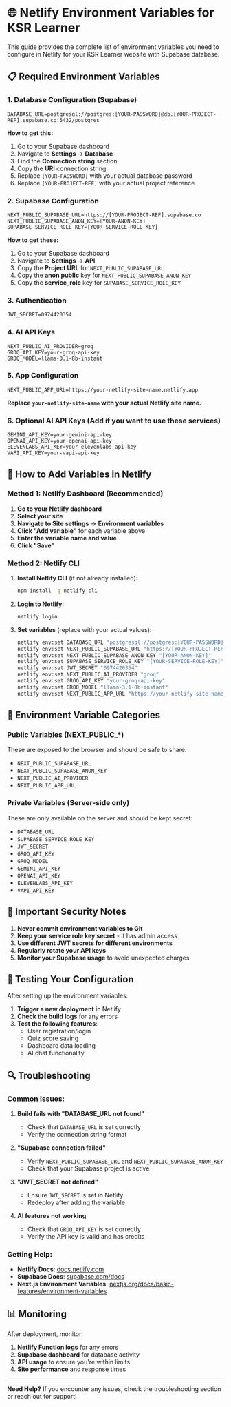 # 🌐 Netlify Environment Variables for KSR Learner

This guide provides the complete list of environment variables you need to configure in Netlify for your KSR Learner website with Supabase database.

## 📋 Required Environment Variables

### 1. Database Configuration (Supabase)
```
DATABASE_URL=postgresql://postgres:[YOUR-PASSWORD]@db.[YOUR-PROJECT-REF].supabase.co:5432/postgres
```

**How to get this:**
1. Go to your Supabase dashboard
2. Navigate to **Settings** → **Database**
3. Find the **Connection string** section
4. Copy the **URI** connection string
5. Replace `[YOUR-PASSWORD]` with your actual database password
6. Replace `[YOUR-PROJECT-REF]` with your actual project reference

### 2. Supabase Configuration
```
NEXT_PUBLIC_SUPABASE_URL=https://[YOUR-PROJECT-REF].supabase.co
NEXT_PUBLIC_SUPABASE_ANON_KEY=[YOUR-ANON-KEY]
SUPABASE_SERVICE_ROLE_KEY=[YOUR-SERVICE-ROLE-KEY]
```

**How to get these:**
1. Go to your Supabase dashboard
2. Navigate to **Settings** → **API**
3. Copy the **Project URL** for `NEXT_PUBLIC_SUPABASE_URL`
4. Copy the **anon public** key for `NEXT_PUBLIC_SUPABASE_ANON_KEY`
5. Copy the **service_role** key for `SUPABASE_SERVICE_ROLE_KEY`

### 3. Authentication
```
JWT_SECRET=0974420354
```

### 4. AI API Keys
```
NEXT_PUBLIC_AI_PROVIDER=groq
GROQ_API_KEY=your-groq-api-key
GROQ_MODEL=llama-3.1-8b-instant
```

### 5. App Configuration
```
NEXT_PUBLIC_APP_URL=https://your-netlify-site-name.netlify.app
```

**Replace `your-netlify-site-name` with your actual Netlify site name.**

### 6. Optional AI API Keys (Add if you want to use these services)
```
GEMINI_API_KEY=your-gemini-api-key
OPENAI_API_KEY=your-openai-api-key
ELEVENLABS_API_KEY=your-elevenlabs-api-key
VAPI_API_KEY=your-vapi-api-key
```

## 🚀 How to Add Variables in Netlify

### Method 1: Netlify Dashboard (Recommended)

1. **Go to your Netlify dashboard**
2. **Select your site**
3. **Navigate to Site settings** → **Environment variables**
4. **Click "Add variable"** for each variable above
5. **Enter the variable name and value**
6. **Click "Save"**

### Method 2: Netlify CLI

1. **Install Netlify CLI** (if not already installed):
   ```bash
   npm install -g netlify-cli
   ```

2. **Login to Netlify**:
   ```bash
   netlify login
   ```

3. **Set variables** (replace with your actual values):
   ```bash
   netlify env:set DATABASE_URL "postgresql://postgres:[YOUR-PASSWORD]@db.[YOUR-PROJECT-REF].supabase.co:5432/postgres"
   netlify env:set NEXT_PUBLIC_SUPABASE_URL "https://[YOUR-PROJECT-REF].supabase.co"
   netlify env:set NEXT_PUBLIC_SUPABASE_ANON_KEY "[YOUR-ANON-KEY]"
   netlify env:set SUPABASE_SERVICE_ROLE_KEY "[YOUR-SERVICE-ROLE-KEY]"
   netlify env:set JWT_SECRET "0974420354"
   netlify env:set NEXT_PUBLIC_AI_PROVIDER "groq"
   netlify env:set GROQ_API_KEY "your-groq-api-key"
   netlify env:set GROQ_MODEL "llama-3.1-8b-instant"
   netlify env:set NEXT_PUBLIC_APP_URL "https://your-netlify-site-name.netlify.app"
   ```

## 🔧 Environment Variable Categories

### Public Variables (NEXT_PUBLIC_*)
These are exposed to the browser and should be safe to share:
- `NEXT_PUBLIC_SUPABASE_URL`
- `NEXT_PUBLIC_SUPABASE_ANON_KEY`
- `NEXT_PUBLIC_AI_PROVIDER`
- `NEXT_PUBLIC_APP_URL`

### Private Variables (Server-side only)
These are only available on the server and should be kept secret:
- `DATABASE_URL`
- `SUPABASE_SERVICE_ROLE_KEY`
- `JWT_SECRET`
- `GROQ_API_KEY`
- `GROQ_MODEL`
- `GEMINI_API_KEY`
- `OPENAI_API_KEY`
- `ELEVENLABS_API_KEY`
- `VAPI_API_KEY`

## 🚨 Important Security Notes

1. **Never commit environment variables to Git**
2. **Keep your service role key secret** - it has admin access
3. **Use different JWT secrets for different environments**
4. **Regularly rotate your API keys**
5. **Monitor your Supabase usage** to avoid unexpected charges

## 🧪 Testing Your Configuration

After setting up the environment variables:

1. **Trigger a new deployment** in Netlify
2. **Check the build logs** for any errors
3. **Test the following features**:
   - User registration/login
   - Quiz score saving
   - Dashboard data loading
   - AI chat functionality

## 🔍 Troubleshooting

### Common Issues:

1. **Build fails with "DATABASE_URL not found"**
   - Check that `DATABASE_URL` is set correctly
   - Verify the connection string format

2. **"Supabase connection failed"**
   - Verify `NEXT_PUBLIC_SUPABASE_URL` and `NEXT_PUBLIC_SUPABASE_ANON_KEY`
   - Check that your Supabase project is active

3. **"JWT_SECRET not defined"**
   - Ensure `JWT_SECRET` is set in Netlify
   - Redeploy after adding the variable

4. **AI features not working**
   - Check that `GROQ_API_KEY` is set correctly
   - Verify the API key is valid and has credits

### Getting Help:

- **Netlify Docs**: [docs.netlify.com](https://docs.netlify.com)
- **Supabase Docs**: [supabase.com/docs](https://supabase.com/docs)
- **Next.js Environment Variables**: [nextjs.org/docs/basic-features/environment-variables](https://nextjs.org/docs/basic-features/environment-variables)

## 📊 Monitoring

After deployment, monitor:

1. **Netlify Function logs** for any errors
2. **Supabase dashboard** for database activity
3. **API usage** to ensure you're within limits
4. **Site performance** and response times

---

**Need Help?** If you encounter any issues, check the troubleshooting section or reach out for support!
